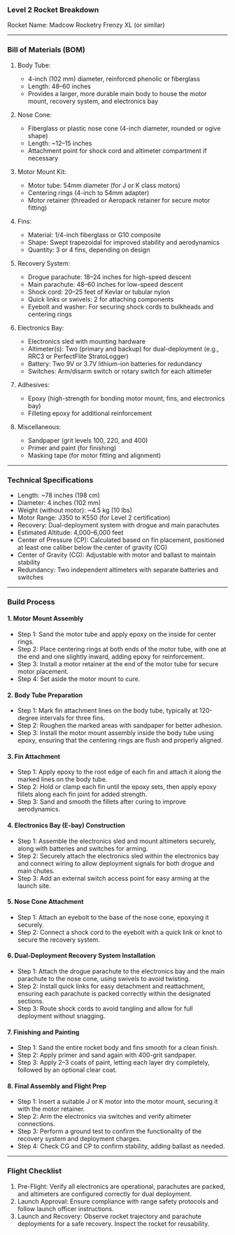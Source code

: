 ### Level 2 Rocket Breakdown

Rocket Name: Madcow Rocketry Frenzy XL (or similar)

---

### Bill of Materials (BOM)

1. Body Tube: 
   - 4-inch (102 mm) diameter, reinforced phenolic or fiberglass
   - Length: 48–60 inches
   - Provides a larger, more durable main body to house the motor mount, recovery system, and electronics bay

2. Nose Cone:
   - Fiberglass or plastic nose cone (4-inch diameter, rounded or ogive shape)
   - Length: ~12–15 inches
   - Attachment point for shock cord and altimeter compartment if necessary

3. Motor Mount Kit:
   - Motor tube: 54mm diameter (for J or K class motors)
   - Centering rings (4-inch to 54mm adapter)
   - Motor retainer (threaded or Aeropack retainer for secure motor fitting)

4. Fins:
   - Material: 1/4-inch fiberglass or G10 composite
   - Shape: Swept trapezoidal for improved stability and aerodynamics
   - Quantity: 3 or 4 fins, depending on design

5. Recovery System:
   - Drogue parachute: 18–24 inches for high-speed descent
   - Main parachute: 48–60 inches for low-speed descent
   - Shock cord: 20–25 feet of Kevlar or tubular nylon
   - Quick links or swivels: 2 for attaching components
   - Eyebolt and washer: For securing shock cords to bulkheads and centering rings

6. Electronics Bay:
   - Electronics sled with mounting hardware
   - Altimeter(s): Two (primary and backup) for dual-deployment (e.g., RRC3 or PerfectFlite StratoLogger)
   - Battery: Two 9V or 3.7V lithium-ion batteries for redundancy
   - Switches: Arm/disarm switch or rotary switch for each altimeter

7. Adhesives:
   - Epoxy (high-strength for bonding motor mount, fins, and electronics bay)
   - Filleting epoxy for additional reinforcement

8. Miscellaneous:
   - Sandpaper (grit levels 100, 220, and 400)
   - Primer and paint (for finishing)
   - Masking tape (for motor fitting and alignment)

---

### Technical Specifications

- Length: ~78 inches (198 cm)
- Diameter: 4 inches (102 mm)
- Weight (without motor): ~4.5 kg (10 lbs)
- Motor Range: J350 to K550 (for Level 2 certification)
- Recovery: Dual-deployment system with drogue and main parachutes
- Estimated Altitude: 4,000–6,000 feet
- Center of Pressure (CP): Calculated based on fin placement, positioned at least one caliber below the center of gravity (CG)
- Center of Gravity (CG): Adjustable with motor and ballast to maintain stability
- Redundancy: Two independent altimeters with separate batteries and switches

---

### Build Process

#### 1. Motor Mount Assembly
   - Step 1: Sand the motor tube and apply epoxy on the inside for center rings.
   - Step 2: Place centering rings at both ends of the motor tube, with one at the end and one slightly inward, adding epoxy for reinforcement.
   - Step 3: Install a motor retainer at the end of the motor tube for secure motor placement.
   - Step 4: Set aside the motor mount to cure.

#### 2. Body Tube Preparation
   - Step 1: Mark fin attachment lines on the body tube, typically at 120-degree intervals for three fins.
   - Step 2: Roughen the marked areas with sandpaper for better adhesion.
   - Step 3: Install the motor mount assembly inside the body tube using epoxy, ensuring that the centering rings are flush and properly aligned.

#### 3. Fin Attachment
   - Step 1: Apply epoxy to the root edge of each fin and attach it along the marked lines on the body tube.
   - Step 2: Hold or clamp each fin until the epoxy sets, then apply epoxy fillets along each fin joint for added strength.
   - Step 3: Sand and smooth the fillets after curing to improve aerodynamics.

#### 4. Electronics Bay (E-bay) Construction
   - Step 1: Assemble the electronics sled and mount altimeters securely, along with batteries and switches for arming.
   - Step 2: Securely attach the electronics sled within the electronics bay and connect wiring to allow deployment signals for both drogue and main chutes.
   - Step 3: Add an external switch access point for easy arming at the launch site.

#### 5. Nose Cone Attachment
   - Step 1: Attach an eyebolt to the base of the nose cone, epoxying it securely.
   - Step 2: Connect a shock cord to the eyebolt with a quick link or knot to secure the recovery system.

#### 6. Dual-Deployment Recovery System Installation
   - Step 1: Attach the drogue parachute to the electronics bay and the main parachute to the nose cone, using swivels to avoid twisting.
   - Step 2: Install quick links for easy detachment and reattachment, ensuring each parachute is packed correctly within the designated sections.
   - Step 3: Route shock cords to avoid tangling and allow for full deployment without snagging.

#### 7. Finishing and Painting
   - Step 1: Sand the entire rocket body and fins smooth for a clean finish.
   - Step 2: Apply primer and sand again with 400-grit sandpaper.
   - Step 3: Apply 2–3 coats of paint, letting each layer dry completely, followed by an optional clear coat.

#### 8. Final Assembly and Flight Prep
   - Step 1: Insert a suitable J or K motor into the motor mount, securing it with the motor retainer.
   - Step 2: Arm the electronics via switches and verify altimeter connections.
   - Step 3: Perform a ground test to confirm the functionality of the recovery system and deployment charges.
   - Step 4: Check CG and CP to confirm stability, adding ballast as needed.

---

### Flight Checklist

1. Pre-Flight: Verify all electronics are operational, parachutes are packed, and altimeters are configured correctly for dual deployment.
2. Launch Approval: Ensure compliance with range safety protocols and follow launch officer instructions.
3. Launch and Recovery: Observe rocket trajectory and parachute deployments for a safe recovery. Inspect the rocket for reusability.
